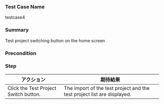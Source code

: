 ### Test Case Name
testcase4

### Summary
Test project switching button on the home screen

### Precondition


### Step
| アクション | 期待結果 |
|---|---|
| Click the Test Project Switch button. | The import of the test project and the test project list are displayed. |

